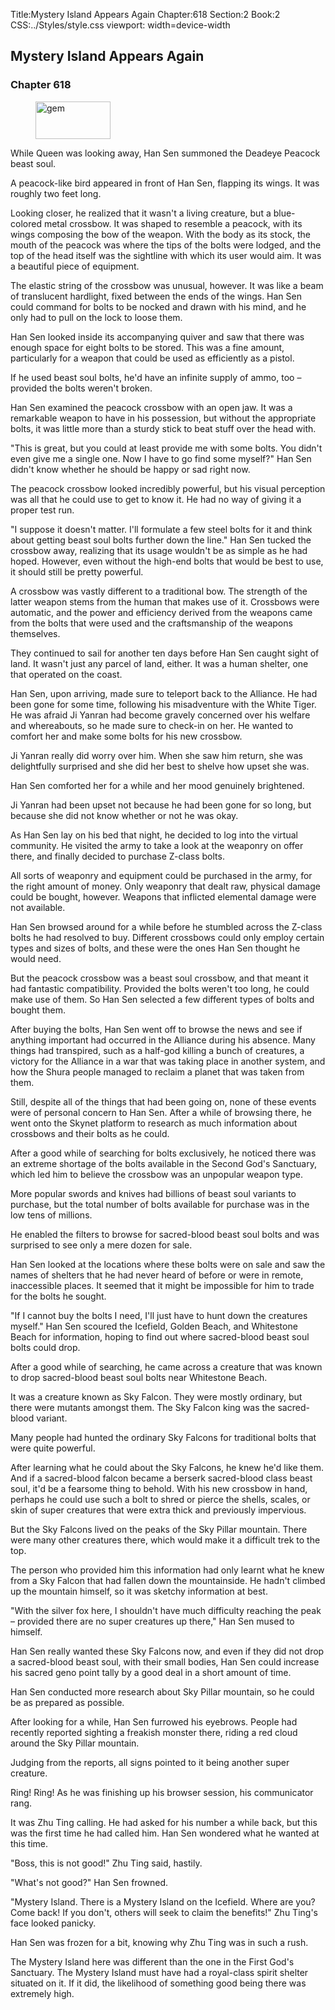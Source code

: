 Title:Mystery Island Appears Again 
Chapter:618 
Section:2 
Book:2 
CSS:../Styles/style.css 
viewport: width=device-width
  
## Mystery Island Appears Again
### Chapter 618
  
<figure>
	<img src="../Images/gem.gif" alt="gem" id="gem" width="120" height="60" />
</figure>
  

  
While Queen was looking away, Han Sen summoned the Deadeye Peacock beast soul.

A peacock-like bird appeared in front of Han Sen, flapping its wings. It was roughly two feet long.

Looking closer, he realized that it wasn't a living creature, but a blue-colored metal crossbow. It was shaped to resemble a peacock, with its wings composing the bow of the weapon. With the body as its stock, the mouth of the peacock was where the tips of the bolts were lodged, and the top of the head itself was the sightline with which its user would aim. It was a beautiful piece of equipment.

The elastic string of the crossbow was unusual, however. It was like a beam of translucent hardlight, fixed between the ends of the wings. Han Sen could command for bolts to be nocked and drawn with his mind, and he only had to pull on the lock to loose them.

Han Sen looked inside its accompanying quiver and saw that there was enough space for eight bolts to be stored. This was a fine amount, particularly for a weapon that could be used as efficiently as a pistol.

If he used beast soul bolts, he'd have an infinite supply of ammo, too – provided the bolts weren't broken.

Han Sen examined the peacock crossbow with an open jaw. It was a remarkable weapon to have in his possession, but without the appropriate bolts, it was little more than a sturdy stick to beat stuff over the head with.

"This is great, but you could at least provide me with some bolts. You didn't even give me a single one. Now I have to go find some myself?" Han Sen didn't know whether he should be happy or sad right now.

The peacock crossbow looked incredibly powerful, but his visual perception was all that he could use to get to know it. He had no way of giving it a proper test run.

"I suppose it doesn't matter. I'll formulate a few steel bolts for it and think about getting beast soul bolts further down the line." Han Sen tucked the crossbow away, realizing that its usage wouldn't be as simple as he had hoped. However, even without the high-end bolts that would be best to use, it should still be pretty powerful.

A crossbow was vastly different to a traditional bow. The strength of the latter weapon stems from the human that makes use of it. Crossbows were automatic, and the power and efficiency derived from the weapons came from the bolts that were used and the craftsmanship of the weapons themselves.

They continued to sail for another ten days before Han Sen caught sight of land. It wasn't just any parcel of land, either. It was a human shelter, one that operated on the coast.

Han Sen, upon arriving, made sure to teleport back to the Alliance. He had been gone for some time, following his misadventure with the White Tiger. He was afraid Ji Yanran had become gravely concerned over his welfare and whereabouts, so he made sure to check-in on her. He wanted to comfort her and make some bolts for his new crossbow.

Ji Yanran really did worry over him. When she saw him return, she was delightfully surprised and she did her best to shelve how upset she was.

Han Sen comforted her for a while and her mood genuinely brightened.

Ji Yanran had been upset not because he had been gone for so long, but because she did not know whether or not he was okay.

As Han Sen lay on his bed that night, he decided to log into the virtual community. He visited the army to take a look at the weaponry on offer there, and finally decided to purchase Z-class bolts.

All sorts of weaponry and equipment could be purchased in the army, for the right amount of money. Only weaponry that dealt raw, physical damage could be bought, however. Weapons that inflicted elemental damage were not available.

Han Sen browsed around for a while before he stumbled across the Z-class bolts he had resolved to buy. Different crossbows could only employ certain types and sizes of bolts, and these were the ones Han Sen thought he would need.

But the peacock crossbow was a beast soul crossbow, and that meant it had fantastic compatibility. Provided the bolts weren't too long, he could make use of them. So Han Sen selected a few different types of bolts and bought them.

After buying the bolts, Han Sen went off to browse the news and see if anything important had occurred in the Alliance during his absence. Many things had transpired, such as a half-god killing a bunch of creatures, a victory for the Alliance in a war that was taking place in another system, and how the Shura people managed to reclaim a planet that was taken from them.

Still, despite all of the things that had been going on, none of these events were of personal concern to Han Sen. After a while of browsing there, he went onto the Skynet platform to research as much information about crossbows and their bolts as he could.

After a good while of searching for bolts exclusively, he noticed there was an extreme shortage of the bolts available in the Second God's Sanctuary, which led him to believe the crossbow was an unpopular weapon type.

More popular swords and knives had billions of beast soul variants to purchase, but the total number of bolts available for purchase was in the low tens of millions.

He enabled the filters to browse for sacred-blood beast soul bolts and was surprised to see only a mere dozen for sale.

Han Sen looked at the locations where these bolts were on sale and saw the names of shelters that he had never heard of before or were in remote, inaccessible places. It seemed that it might be impossible for him to trade for the bolts he sought.

"If I cannot buy the bolts I need, I'll just have to hunt down the creatures myself." Han Sen scoured the Icefield, Golden Beach, and Whitestone Beach for information, hoping to find out where sacred-blood beast soul bolts could drop.

After a good while of searching, he came across a creature that was known to drop sacred-blood beast soul bolts near Whitestone Beach.

It was a creature known as Sky Falcon. They were mostly ordinary, but there were mutants amongst them. The Sky Falcon king was the sacred-blood variant.

Many people had hunted the ordinary Sky Falcons for traditional bolts that were quite powerful.

After learning what he could about the Sky Falcons, he knew he'd like them. And if a sacred-blood falcon became a berserk sacred-blood class beast soul, it'd be a fearsome thing to behold. With his new crossbow in hand, perhaps he could use such a bolt to shred or pierce the shells, scales, or skin of super creatures that were extra thick and previously impervious.

But the Sky Falcons lived on the peaks of the Sky Pillar mountain. There were many other creatures there, which would make it a difficult trek to the top.

The person who provided him this information had only learnt what he knew from a Sky Falcon that had fallen down the mountainside. He hadn't climbed up the mountain himself, so it was sketchy information at best.

"With the silver fox here, I shouldn't have much difficulty reaching the peak – provided there are no super creatures up there," Han Sen mused to himself.

Han Sen really wanted these Sky Falcons now, and even if they did not drop a sacred-blood beast soul, with their small bodies, Han Sen could increase his sacred geno point tally by a good deal in a short amount of time.

Han Sen conducted more research about Sky Pillar mountain, so he could be as prepared as possible.

After looking for a while, Han Sen furrowed his eyebrows. People had recently reported sighting a freakish monster there, riding a red cloud around the Sky Pillar mountain.

Judging from the reports, all signs pointed to it being another super creature.

Ring! Ring! As he was finishing up his browser session, his communicator rang.

It was Zhu Ting calling. He had asked for his number a while back, but this was the first time he had called him. Han Sen wondered what he wanted at this time.

"Boss, this is not good!" Zhu Ting said, hastily.

"What's not good?" Han Sen frowned.

"Mystery Island. There is a Mystery Island on the Icefield. Where are you? Come back! If you don't, others will seek to claim the benefits!" Zhu Ting's face looked panicky.

Han Sen was frozen for a bit, knowing why Zhu Ting was in such a rush.

The Mystery Island here was different than the one in the First God's Sanctuary. The Mystery Island must have had a royal-class spirit shelter situated on it. If it did, the likelihood of something good being there was extremely high.